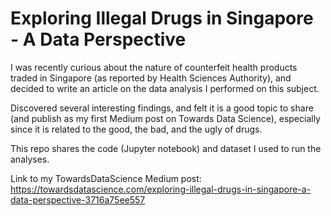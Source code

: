 # Exploring Illegal Drugs in Singapore - A Data Perspective

I was recently curious about the nature of counterfeit health products traded in Singapore (as reported by Health Sciences Authority), and decided to write an article on the data analysis I performed on this subject.

Discovered several interesting findings, and felt it is a good topic to share (and publish as my first Medium post on Towards Data Science), especially since it is related to the good, the bad, and the ugly of drugs.

This repo shares the code (Jupyter notebook) and dataset I used to run the analyses. 

Link to my TowardsDataScience Medium post: https://towardsdatascience.com/exploring-illegal-drugs-in-singapore-a-data-perspective-3716a75ee557
